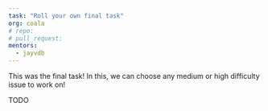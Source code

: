 ```yaml
---
task: "Roll your own final task"
org: coala
# repo:
# pull_request: 
mentors:
  - jayvdb
---
```


This was the final task! In this, we can choose any medium or high difficulty issue to work on!

TODO
